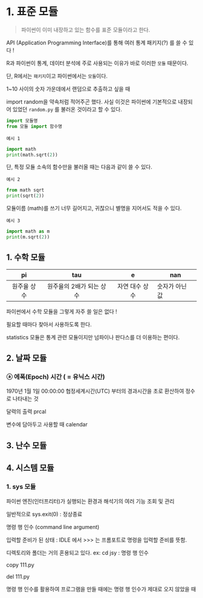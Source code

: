 # 1. 표준 모듈

> 파이썬이 이미 내장하고 있는 함수를 표준 모듈이라고 한다.
> 

API (Application Programming Interface)를 통해 여러 통계 패키지(?) 를 쓸 수 있다 !

R과 파이썬이 통계, 데이터 분석에 주로 사용되는 이유가 바로 이러한 `모듈` 때문이다.

단, R에서는 `패키지`이고 파이썬에서는 `모듈`이다.



1~10 사이의 숫자 가운데에서 랜덤으로 추출하고 싶을 때

import random을 약속처럼 적어주곤 했다. 사실 이것은 파이썬에 기본적으로 내장되어 있었던 `random.py` 를 불러온 것이라고 할 수 있다. 



```python
import 모듈명
from 모듈 import 함수명
```



`예시 1`

```python
import math
print(math.sqrt(2))
```



단, 특정 모듈 소속의 함수만을 불러올 때는 다음과 같이 쓸 수 있다.

`예시 2`

```python
from math sqrt
print(sqrt(2))
```



모듈이름 (math)를 쓰기 너무 길어지고, 귀찮으니 별명을 지어서도 적을 수 있다.

`예시 3`

```python
import math as m
print(m.sqrt(2))
```



## 1. 수학 모듈

|     pi      |           tau            |       e        | nan            |
| :---------: | :----------------------: | :------------: | -------------- |
| 원주율 상수 | 원주율의 2배가 되는 상수 | 자연 대수 상수 | 숫자가 아닌 값 |

파이썬에서 수학 모듈을 그렇게 자주 쓸 일은 없다 !

필요할 때마다 찾아서 사용하도록 한다.

statistics 모듈은 통계 관련 모듈이지만 넘파이나 판다스를 더 이용하는 편이다. 



## 2. 날짜 모듈

### ⓐ 에폭(Epoch) 시간 ( = 유닉스 시간)

1970년 1월 1일 00:00:00 협정세계시간(UTC) 부터의 경과시간을 초로 환산하여 정수로 나타내는 것 



달력의 출력 prcal

변수에 담아두고 사용할 때 calendar



## 3. 난수 모듈





## 4. 시스템 모듈



### 1. sys 모듈

파이썬 엔진(인터프리터)가 실행되는 환경과 해석기의 여러 기능 조회 및 관리





일반적으로 sys.exit(0) : 정상종료 

명령 행 인수 (command line argument)



입력할 준비가 된 상태 : IDLE 에서 >>> 는 프롬포트로 명령을 입력할 준비를 뜻함.

디렉토리와 폴더는 거의 혼용되고 있다. ex: cd jsy : 명령 행 인수



copy  111.py

del 111.py



명령 행 인수를 활용하여 프로그램을 만들 때에는 명령 행 인수가 제대로 오지 않았을 때 

